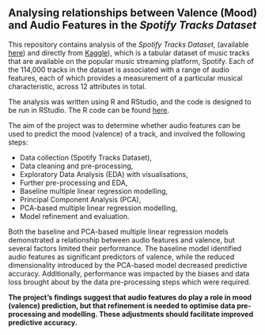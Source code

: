 ## Analysing relationships between Valence (Mood) <br> and Audio Features in the *Spotify Tracks Dataset*

This repository contains analysis of the *Spotify Tracks Dataset*, (available [here](https://raw.githubusercontent.com/robert-jacques/introdsRProject/refs/heads/main/data/data.csv)) and directly from
[Kaggle](https://www.kaggle.com/datasets/maharshipandya/-spotify-tracks-dataset)), which is a tabular dataset of music tracks that are available on the popular music streaming platform, Spotify.
Each of the 114,000 tracks in the dataset is associated with a range of audio features, each of which provides a measurement of a particular musical characteristic, across 12 attributes in total.

The analysis was written using R and RStudio, and the code is designed to be run in RStudio. The R code can be found [here](https://raw.githubusercontent.com/robert-jacques/introdsRProject/refs/heads/main/code.R).

The aim of the project was to determine whether audio features can be used to predict the mood (valence) of a track, and involved the following steps:

* Data collection (Spotify Tracks Dataset),
* Data cleaning and pre-processing,
* Exploratory Data Analysis (EDA) with visualisations, 
* Further pre-processing and EDA,
* Baseline multiple linear regression modelling,
* Principal Component Analysis (PCA),
* PCA-based multiple linear regression modelling,
* Model refinement and evaluation.

Both the baseline and PCA-based multiple linear regression models demonstrated a relationship between audio features and valence, but several factors limited their performance.
The baseline model identified audio features as significant predictors of valence, while the reduced dimensionality introduced by the PCA-based model decreased predictive accuracy.
Additionally, performance was impacted by the biases and data loss brought about by the data pre-processing steps which were required.
 
**The project’s findings suggest that audio features do play a role in mood (valence) prediction, but that refinement is needed to optimise data pre-processing and modelling. These adjustments should facilitate improved predictive accuracy.**
